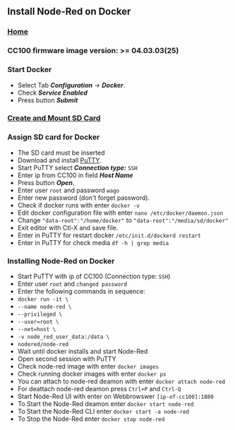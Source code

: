 ## Install Node-Red on Docker

### [Home](README.md)

### CC100 firmware image version: >= 04.03.03(25)

### Start Docker
- Select Tab ***Configuration*** -> ***Docker***.
- Check ***Service Enabled***
- Press button ***Submit***

### [Create and Mount SD Card](CreateSDCard.md)

### Assign SD card for Docker
- The SD card must be inserted
- Download and install [PuTTY](https://www.chiark.greenend.org.uk/~sgtatham/putty/latest.html).
- Start PuTTY select ***Connection type:*** `SSH`
- Enter ip from CC100 in field ***Host Name***
- Press button ***Open***.
- Enter user `root` and password `wago`
- Enter new password (don't forget password).
- Check if docker runs with enter ```docker -v```
- Edit docker configuration file with enter ```nano /etc/docker/daemon.json```
- Change `"data-root":"/home/docker"` to `"data-root":"/media/sd/docker"`
- Exit editor with Ctl-X and save file.
- Enter in PuTTY for restart docker ```/etc/init.d/dockerd restart```
- Enter in PuTTY for check media ```df -h | grep media```

### Installing Node-Red on Docker
- Start PuTTY with ip of CC100 (Connection type: `SSH`)
- Enter user `root` and `changed password`
- Enter the following commands in sequence:
- ```docker run -it \```
- ```--name node-red \```
- ```--privileged \```
- ```--user=root \```
- ```--net=host \```
- ```-v node_red_user_data:/data \```
- ```nodered/node-red```
- Wait until docker installs and start Node-Red
- Open second session with PuTTY
- Check node-red image with enter ```docker images```
- Check running docker images with enter ```docker ps```
- You can attach to node-red deamon with enter ```docker attach node-red```
- For deattach node-red deamon press `Ctrl+P` and `Ctrl-Q`
- Start Node-Red UI with enter on Webbrowswer `[ip-of-cc100]:1880`
- To Start the Node-Red deamon enter ```docker start node-red```
- To Start the Node-Red CLI enter ```docker start -a node-red```
- To Stop the Node-Red enter ```docker stop node-red```
